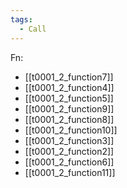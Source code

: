 ```yaml
---
tags:
  - Call
---
```

Fn:
- [[t0001_2_function7]]
- [[t0001_2_function4]]
- [[t0001_2_function5]]
- [[t0001_2_function9]]
- [[t0001_2_function8]]
- [[t0001_2_function10]]
- [[t0001_2_function3]]
- [[t0001_2_function2]]
- [[t0001_2_function6]]
- [[t0001_2_function11]]
